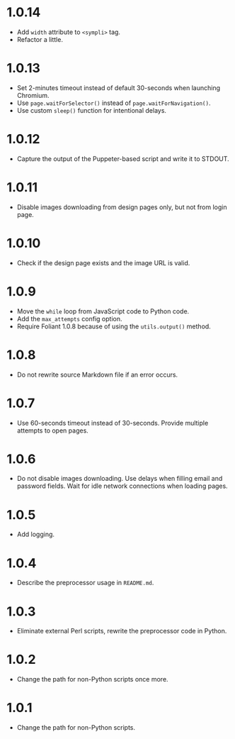 # 1.0.14

-   Add `width` attribute to `<sympli>` tag.
-   Refactor a little.

# 1.0.13

-   Set 2-minutes timeout instead of default 30-seconds when launching Chromium.
-   Use `page.waitForSelector()` instead of `page.waitForNavigation()`.
-   Use custom `sleep()` function for intentional delays.

# 1.0.12

-   Capture the output of the Puppeter-based script and write it to STDOUT.

# 1.0.11

-   Disable images downloading from design pages only, but not from login page.

# 1.0.10

-   Check if the design page exists and the image URL is valid.

# 1.0.9

-   Move the `while` loop from JavaScript code to Python code.
-   Add the `max_attempts` config option.
-   Require Foliant 1.0.8 because of using the `utils.output()` method.

# 1.0.8

-   Do not rewrite source Markdown file if an error occurs.

# 1.0.7

-   Use 60-seconds timeout instead of 30-seconds. Provide multiple attempts to open pages.

# 1.0.6

-   Do not disable images downloading. Use delays when filling email and password fields. Wait for idle network connections when loading pages.

# 1.0.5

-   Add logging.

# 1.0.4

-   Describe the preprocessor usage in `README.md`.

# 1.0.3

-   Eliminate external Perl scripts, rewrite the preprocessor code in Python.

# 1.0.2

-   Change the path for non-Python scripts once more.

# 1.0.1

-   Change the path for non-Python scripts.
